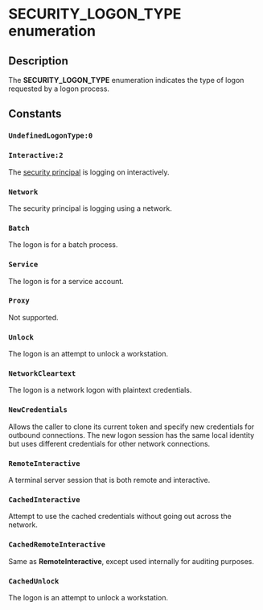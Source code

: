 # SECURITY_LOGON_TYPE enumeration

## Description

The **SECURITY_LOGON_TYPE** enumeration indicates the type of logon requested by a logon process.

## Constants

### `UndefinedLogonType:0`

### `Interactive:2`

The [security principal](https://learn.microsoft.com/windows/desktop/SecGloss/s-gly) is logging on interactively.

### `Network`

The security principal is logging using a network.

### `Batch`

The logon is for a batch process.

### `Service`

The logon is for a service account.

### `Proxy`

Not supported.

### `Unlock`

The logon is an attempt to unlock a workstation.

### `NetworkCleartext`

The logon is a network logon with plaintext credentials.

### `NewCredentials`

Allows the caller to clone its current token and specify new credentials for outbound connections. The new logon session has the same local identity but uses different credentials for other network connections.

### `RemoteInteractive`

A terminal server session that is both remote and interactive.

### `CachedInteractive`

Attempt to use the cached credentials without going out across the network.

### `CachedRemoteInteractive`

Same as **RemoteInteractive**, except used internally for auditing purposes.

### `CachedUnlock`

The logon is an attempt to unlock a workstation.